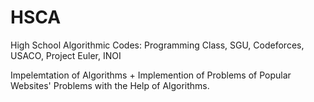 # HSCA
High School Algorithmic Codes: Programming Class, SGU, Codeforces, USACO, Project Euler, INOI

Impelemtation of Algorithms + Implemention of Problems of Popular Websites' Problems with the Help of Algorithms.
